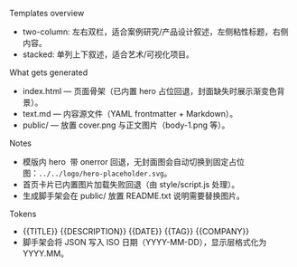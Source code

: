 Templates overview

- two-column: 左右双栏，适合案例研究/产品设计叙述，左侧粘性标题，右侧内容。
- stacked: 单列上下叙述，适合艺术/可视化项目。

What gets generated
- index.html — 页面骨架（已内置 hero 占位回退，封面缺失时展示渐变色背景）。
- text.md — 内容源文件（YAML frontmatter + Markdown）。
- public/ — 放置 cover.png 与正文图片（body-1.png 等）。

Notes
- 模版内 hero <img> 带 onerror 回退，无封面图会自动切换到固定占位图：`../../logo/hero-placeholder.svg`。
- 首页卡片已内置图片加载失败回退（由 style/script.js 处理）。
- 生成脚手架会在 public/ 放置 README.txt 说明需要替换图片。

Tokens
- {{TITLE}} {{DESCRIPTION}} {{DATE}} {{TAG}} {{COMPANY}}
- 脚手架会将 JSON 写入 ISO 日期（YYYY-MM-DD），显示层格式化为 YYYY.MM。
